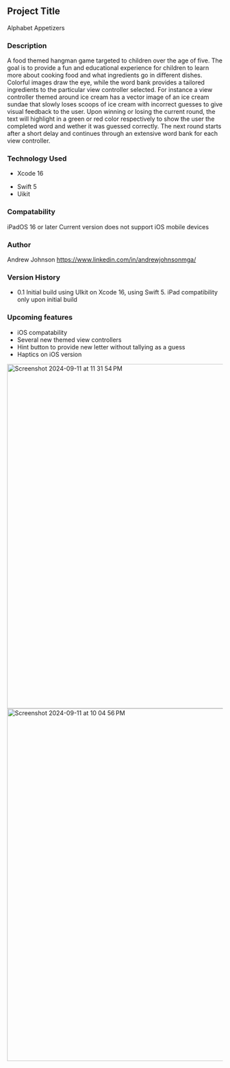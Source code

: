 ## Project Title
Alphabet Appetizers 

### Description
A food themed hangman game targeted to children over the age of five. The goal is to provide a fun and educational experience for children to learn more about cooking food and what ingredients go in different dishes. Colorful images draw the eye, while the word bank provides a tailored ingredients to the particular view controller selected. For instance a view controller themed around ice cream has a vector image of an ice cream sundae that slowly loses scoops of ice cream with incorrect guesses to give visual feedback to the user. Upon winning or losing the current round, the text will highlight in a green or red color respectively to show the user the completed word and wether it was guessed correctly. The next round starts after a short delay and continues through an extensive word bank for each view controller. 

### Technology Used
* Xcode 16
- Swift 5
- Uikit

### Compatability 
iPadOS 16 or later
Current version does not support iOS mobile devices

### Author
Andrew Johnson
https://www.linkedin.com/in/andrewjohnsonmga/


### Version History
- 0.1 
Initial build using UIkit on Xcode 16, using Swift 5. iPad compatibility only upon initial build

### Upcoming features
- iOS compatability
- Several new themed view controllers
- Hint button to provide new letter without tallying as a guess
- Haptics on iOS version


<img width="803" alt="Screenshot 2024-09-11 at 11 31 54 PM" src="https://github.com/user-attachments/assets/e74ecabb-7b65-412d-9904-652d2ce6b52c">
<img width="822" alt="Screenshot 2024-09-11 at 10 04 56 PM" src="https://github.com/user-attachments/assets/2b75bc25-0a3b-4160-916f-20ee2c8cf4af">


